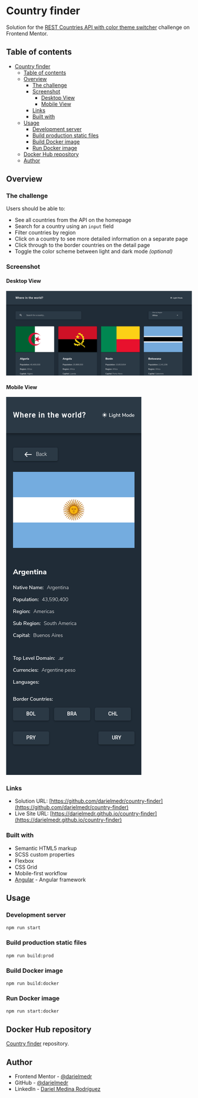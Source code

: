 # Country finder

Solution for the [REST Countries API with color theme switcher](https://www.frontendmentor.io/challenges/rest-countries-api-with-color-theme-switcher-5cacc469fec04111f7b848ca) challenge on Frontend Mentor.

## Table of contents

- [Country finder](#country-finder)
  - [Table of contents](#table-of-contents)
  - [Overview](#overview)
    - [The challenge](#the-challenge)
    - [Screenshot](#screenshot)
      - [Desktop View](#desktop-view)
      - [Mobile View](#mobile-view)
    - [Links](#links)
    - [Built with](#built-with)
  - [Usage](#usage)
    - [Development server](#development-server)
    - [Build production static files](#build-production-static-files)
    - [Build Docker image](#build-docker-image)
    - [Run Docker image](#run-docker-image)
  - [Docker Hub repository](#docker-hub-repository)
  - [Author](#author)

## Overview

### The challenge

Users should be able to:

- See all countries from the API on the homepage
- Search for a country using an `input` field
- Filter countries by region
- Click on a country to see more detailed information on a separate page
- Click through to the border countries on the detail page
- Toggle the color scheme between light and dark mode *(optional)*

### Screenshot

#### Desktop View

![Desktop screenshot](./src/assets/result-screenshots/desktop.png)

#### Mobile View

![Mobile screenshot](./src/assets/result-screenshots/mobile.png)

### Links

- Solution URL: [https://github.com/darielmedr/country-finder](https://github.com/darielmedr/country-finder)
- Live Site URL: [https://darielmedr.github.io/country-finder](https://darielmedr.github.io/country-finder)

### Built with

- Semantic HTML5 markup
- SCSS custom properties
- Flexbox
- CSS Grid
- Mobile-first workflow
- [Angular](https://angular.io/) - Angular framework

## Usage

### Development server

```shell
npm run start
```

### Build production static files

```shell
npm run build:prod
```

### Build Docker image

```shell
npm run build:docker
```

### Run Docker image

```shell
npm run start:docker
```

## Docker Hub repository

[Country finder](https://hub.docker.com/repository/docker/darielmedr/countryfinder) repository.

## Author

- Frontend Mentor - [@darielmedr](https://www.frontendmentor.io/profile/darielmedr)
- GitHub - [@darielmedr](https://github.com/darielmedr)
- LinkedIn - [Dariel Medina Rodríguez](https://www.linkedin.com/in/darielmedr)
